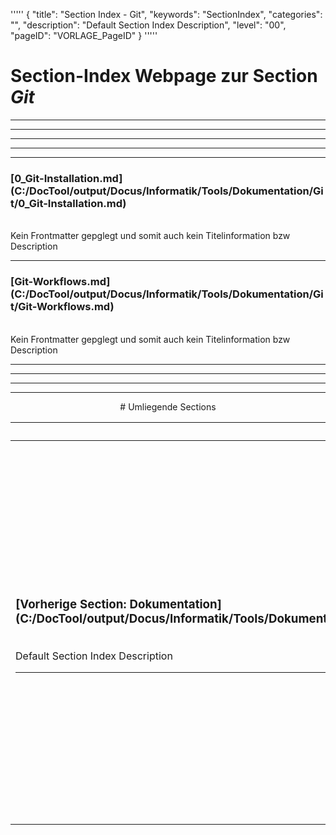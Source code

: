 '''''
{
"title": "Section Index - Git",
"keywords": "SectionIndex",
"categories": "",
"description": "Default Section Index Description",
"level": "00",
"pageID": "VORLAGE_PageID"
}
'''''


<h1>Section-Index Webpage zur Section <i>Git</i></h1>

<hr><hr><hr><hr><hr>


<h3>[0_Git-Installation.md](C:/DocTool/output/Docus/Informatik/Tools/Dokumentation/Git/0_Git-Installation.md)</h3><br>Kein Frontmatter gepglegt und somit auch kein Titelinformation bzw Description<hr>


<h3>[Git-Workflows.md](C:/DocTool/output/Docus/Informatik/Tools/Dokumentation/Git/Git-Workflows.md)</h3><br>Kein Frontmatter gepglegt und somit auch kein Titelinformation bzw Description<hr><center><hr><hr><hr> # Umliegende Sections
 </h2><br><table><thead> <tr> <th><center>Vorgelagerte Section</center></th> <th><center>Nachgelagerte Section</center></th></tr></thead><tbody><tr><td><h3>[Vorherige Section: Dokumentation](C:/DocTool/output/Docus/Informatik/Tools/Dokumentation/SectionIndex_DocTooloutputDocusInformatikToolsDokumentation.html)</h3><br>Default Section Index Description<hr></td><td><h3>[Nachfolgende Section: Git](C:/DocTool/output/Docus/Informatik/Tools/Dokumentation/Git/00_Git_Basics/SectionIndex_DocTooloutputDocusInformatikToolsDokumentationGit00_Git_Basics.html)</h3><br>Default Section Index Description<hr><h3>[Nachfolgende Section: Git](C:/DocTool/output/Docus/Informatik/Tools/Dokumentation/Git/10_Git_Branches/SectionIndex_DocTooloutputDocusInformatikToolsDokumentationGit10_Git_Branches.html)</h3><br>Default Section Index Description<hr><h3>[Nachfolgende Section: Git](C:/DocTool/output/Docus/Informatik/Tools/Dokumentation/Git/Git_CheatSheetsPDF/SectionIndex_DocTooloutputDocusInformatikToolsDokumentationGitGit_CheatSheetsPDF.html)</h3><br>Default Section Index Description<hr><h3>[Nachfolgende Section: Git](C:/DocTool/output/Docus/Informatik/Tools/Dokumentation/Git/Udemy-Course/SectionIndex_DocTooloutputDocusInformatikToolsDokumentationGitUdemy-Course.html)</h3><br>Default Section Index Description<hr></td></tr></tbody></table>